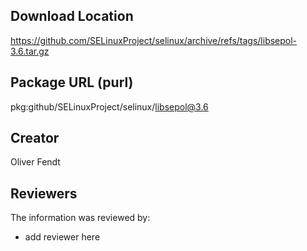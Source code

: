 ## Download Location

https://github.com/SELinuxProject/selinux/archive/refs/tags/libsepol-3.6.tar.gz

## Package URL (purl)

pkg:github/SELinuxProject/selinux/libsepol@3.6

## Creator

Oliver Fendt

## Reviewers

The information was reviewed by:

* add reviewer here
